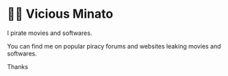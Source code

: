 # 👨‍💻 Vicious Minato
I pirate movies and softwares.

You can find me on popular piracy forums and websites leaking movies and softwares.

Thanks

